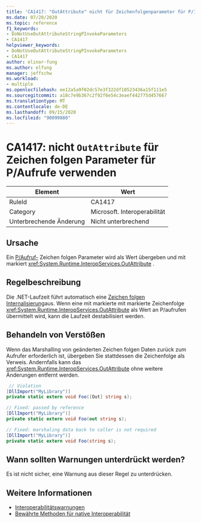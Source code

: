 ```yaml
---
title: 'CA1417: "OutAttribute" nicht für Zeichenfolgenparameter für P/Invokes verwenden.'
ms.date: 07/20/2020
ms.topic: reference
f1_keywords:
- DoNotUseOutAttributeStringPInvokeParameters
- CA1417
helpviewer_keywords:
- DoNotUseOutAttributeStringPInvokeParameters
- CA1417
author: elinor-fung
ms.author: elfung
manager: jeffschw
ms.workload:
- multiple
ms.openlocfilehash: ee12a5a9f02dc57e3f322df10523436a15f111e5
ms.sourcegitcommit: a18c7e9b367c2f92f6e54c3eaef442775d457667
ms.translationtype: MT
ms.contentlocale: de-DE
ms.lasthandoff: 09/15/2020
ms.locfileid: "90099880"
---
```

# <a name="ca1417-do-not-use-outattribute-on-string-parameters-for-pinvokes"></a>CA1417: nicht `OutAttribute` für Zeichen folgen Parameter für P/Aufrufe verwenden

|Element|Wert|
|-|-|
|RuleId|CA1417|
|Category|Microsoft. Interoperabilität|
|Unterbrechende Änderung|Nicht unterbrechend|

## <a name="cause"></a>Ursache

Ein [P/Aufruf-](/dotnet/standard/native-interop/pinvoke) Zeichen folgen Parameter wird als Wert übergeben und mit markiert <xref:System.Runtime.InteropServices.OutAttribute> .

## <a name="rule-description"></a>Regelbeschreibung

Die .NET-Laufzeit führt automatisch eine [Zeichen folgen Internalisierung](/dotnet/api/system.string.intern#remarks)aus. Wenn eine mit markierte mit markierte Zeichenfolge <xref:System.Runtime.InteropServices.OutAttribute> als Wert an P/aufrufen übermittelt wird, kann die Laufzeit destabilisiert werden.

## <a name="how-to-fix-violations"></a>Behandeln von Verstößen

Wenn das Marshalling von geänderten Zeichen folgen Daten zurück zum Aufrufer erforderlich ist, übergeben Sie stattdessen die Zeichenfolge als Verweis. Andernfalls kann das <xref:System.Runtime.InteropServices.OutAttribute> ohne weitere Änderungen entfernt werden.

```csharp
 // Violation
[DllImport("MyLibrary")]
private static extern void Foo([Out] string s);

// Fixed: passed by reference
[DllImport("MyLibrary")]
private static extern void Foo(out string s);

// Fixed: marshaling data back to caller is not required
[DllImport("MyLibrary")]
private static extern void Foo(string s);
```

## <a name="when-to-suppress-warnings"></a>Wann sollten Warnungen unterdrückt werden?

Es ist nicht sicher, eine Warnung aus dieser Regel zu unterdrücken.

## <a name="see-also"></a>Weitere Informationen

- [Interoperabilitätswarnungen](interoperability-warnings.md)
- [Bewährte Methoden für native Interoperabilität](/dotnet/standard/native-interop/best-practices)
